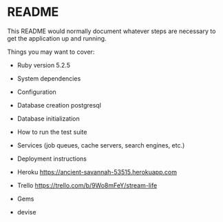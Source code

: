 # README

This README would normally document whatever steps are necessary to get the
application up and running.

Things you may want to cover:

* Ruby version 
    5.2.5
* System dependencies

* Configuration

* Database creation
    postgresql
* Database initialization

* How to run the test suite

* Services (job queues, cache servers, search engines, etc.)

* Deployment instructions

* Heroku 
https://ancient-savannah-53515.herokuapp.com

* Trello 
https://trello.com/b/9Wo8mFeY/stream-life

* Gems
- devise
